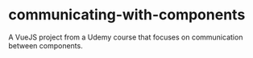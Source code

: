 # communicating-with-components
A VueJS project from a Udemy course that focuses on communication between components.
